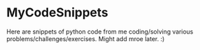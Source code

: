 # MyCodeSnippets
Here are snippets of python code from me coding/solving various problems/challenges/exercises. Might add mroe later. :)
